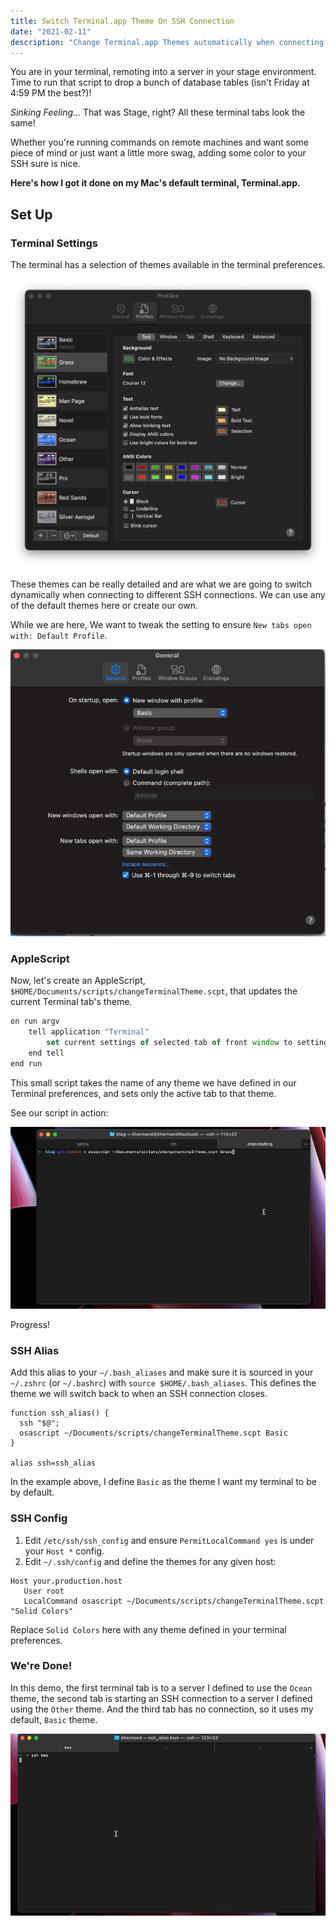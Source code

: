 ```yaml
---
title: Switch Terminal.app Theme On SSH Connection
date: "2021-02-11"
description: "Change Terminal.app Themes automatically when connecting to different SSH hosts."
---
```


You are in your terminal, remoting into a server in your stage
environment. Time to run that script to drop a bunch of database tables
(isn't Friday at 4:59 PM the best?)!

*Sinking Feeling...* That was Stage, right? All these terminal tabs look
the same!

Whether you're running commands on remote machines and want some piece
of mind or just want a little more swag, adding some color to your SSH
sure is nice.

**Here's how I got it done on my Mac's default terminal, Terminal.app.**

## Set Up

### Terminal Settings

The terminal has a selection of themes available in the terminal
preferences.

![Terminal Preferences](./terminal-preferences.png)

These themes can be really detailed and are what we are going to switch
dynamically when connecting to different SSH connections. We can use any
of the default themes here or create our own.

While we are here, We want to tweak the setting to ensure
`New tabs open with: Default Profile`.

![Terminal Preferences](./settings.png)

### AppleScript 

Now, let's create an AppleScript, 
`$HOME/Documents/scripts/changeTerminalTheme.scpt`, 
that updates the current Terminal tab's theme. 

```javascript
on run argv
    tell application "Terminal"
        set current settings of selected tab of front window to settings set (item 1 of argv)
    end tell
end run
```

This small script takes the name of any theme we have defined in our 
Terminal preferences, and sets only the active tab to that theme.

See our script in action:

![AppleScript Demo](./apple-script-demo.gif)

Progress!

### SSH Alias

Add this alias to your `~/.bash_aliases` and make sure it is sourced
in your `~/.zshrc` (or `~/.bashrc`) with `source $HOME/.bash_aliases`.
This defines the theme we will switch back to when an SSH connection
closes.

```shell
function ssh_alias() {
  ssh "$@";
  osascript ~/Documents/scripts/changeTerminalTheme.scpt Basic
}

alias ssh=ssh_alias
```

In the example above, I define `Basic` as the theme I want my terminal
to be by default.

### SSH Config

1. Edit `/etc/ssh/ssh_config` and ensure `PermitLocalCommand yes`
is under your `Host *` config.
2. Edit `~/.ssh/config` and define the themes for any given host:
```shell
Host your.production.host
   User root
   LocalCommand osascript ~/Documents/scripts/changeTerminalTheme.scpt "Solid Colors"
```
Replace `Solid Colors` here with any theme defined in your terminal 
preferences.

### We're Done!

In this demo, the first terminal tab is to a server I defined to use
the `Ocean` theme, the second tab is starting an SSH connection to a 
server I defined using the `Other` theme. And the third tab has no 
connection, so it uses my default, `Basic` theme.

![AppleScript Demo](./final-demo.gif)


